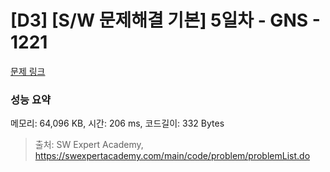 # [D3] [S/W 문제해결 기본] 5일차 - GNS - 1221 

[문제 링크](https://swexpertacademy.com/main/code/problem/problemDetail.do?contestProbId=AV14jJh6ACYCFAYD) 

### 성능 요약

메모리: 64,096 KB, 시간: 206 ms, 코드길이: 332 Bytes



> 출처: SW Expert Academy, https://swexpertacademy.com/main/code/problem/problemList.do